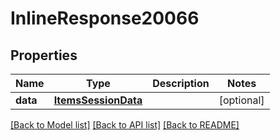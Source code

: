 # InlineResponse20066

## Properties
Name | Type | Description | Notes
------------ | ------------- | ------------- | -------------
**data** | [**ItemsSessionData**](ItemsSessionData.md) |  | [optional] 

[[Back to Model list]](../README.md#documentation-for-models) [[Back to API list]](../README.md#documentation-for-api-endpoints) [[Back to README]](../README.md)

